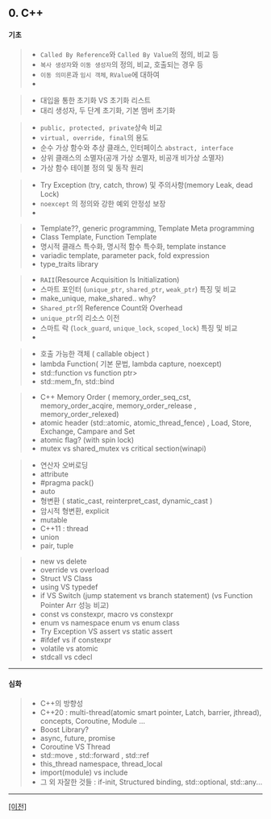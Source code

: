 ﻿## <a name="cpp"></a>0. C++

#### 기초
> * `Called By Reference`와 `Called By Value`의 정의, 비교 등
> * `복사 생성자`와 `이동 생성자`의 정의, 비교, 호출되는 경우 등
> * `이동 의미론`과 `임시 객체`, `RValue`에 대하여
> * 

> * 대입을 통한 초기화 VS 초기화 리스트
> * 대리 생성자, 두 단계 초기화, 기본 멤버 초기화

> * `public, protected, private`상속 비교
> * `virtual, override, final`의 용도
> * 순수 가상 함수와 추상 클래스, 인터페이스 `abstract, interface`
> * 상위 클래스의 소멸자(공개 가상 소멸자, 비공개 비가상 소멸자)
> * 가상 함수 테이블 정의 및 동작 원리

> * Try Exception (try, catch, throw) 및 주의사항(memory Leak, dead Lock)
> * `noexcept` 의 정의와 강한 예외 안정성 보장
> * 

> * Template??, generic programming, Template Meta programming
> * Class Template, Function Template
> * 명시적 클래스 특수화, 명시적 함수 특수화, template instance
> * variadic template, parameter pack, fold expression
> * type_traits library

> * `RAII`(Resource Acquisition Is Initialization)
> * 스마트 포인터 (`unique_ptr`, `shared_ptr`, `weak_ptr`) 특징 및 비교
> * make_unique, make_shared.. why?
> * `Shared_ptr`의 Reference Count와 Overhead
> * `unique_ptr`의 리소스 이전
> * 스마트 락 (`lock_guard`, `unique_lock`, `scoped_lock`) 특징 및 비교
> * 

> * 호출 가능한 객체 ( callable object )
> * lambda Function( 기본 문법, lambda capture, noexcept) 
> * std::function vs function ptr> 
> * std::mem_fn, std::bind

> * C++ Memory Order ( memory_order_seq_cst, memory_order_acqire, memory_order_release , memory_order_relexed)
> * atomic header (std::atomic<T>, atomic_thread_fence) ,  Load, Store, Exchange, Campare and Set
> * atomic flag? (with spin lock)
> * mutex vs shared_mutex vs critical section(winapi)

> * 연산자 오버로딩
> * attribute
> * #pragma pack()
> * auto
> * 형변환 ( static_cast, reinterpret_cast, dynamic_cast )
> * 암시적 형변환, explicit
> * mutable
> * C++11 : thread
> * union
> * pair, tuple

> * new vs delete
> * override vs overload
> * Struct VS Class
> * using VS typedef
> * if VS Switch (jump statement vs  branch statement) (vs Function Pointer Arr 성능 비교)
> * const vs constexpr, macro vs constexpr
> * enum vs namespace enum vs enum class
> * Try Exception VS assert vs static assert
> * #ifdef vs if constexpr 
> * volatile vs atomic
> * stdcall vs cdecl 

___

#### 심화
> * C++의 방향성
> * C++20 : multi-thread(atomic smart pointer, Latch, barrier, jthread), concepts, Coroutine, Module ...
> * Boost Library?
> * async, future, promise
> * Coroutine VS Thread
> * std::move , std::forward , std::ref
> * this_thread namespace, thread_local
> * import(module) vs include
> * 그 외 자잘한 것들 : if-init, Structured binding, std::optional, std::any...

___
 
[[이전]](https://github.com/GameForPeople/Game-Server-Programmer-Tips-ForRecruit/tree/master/C.%20%ED%95%84%EA%B8%B0%20%EC%8B%9C%ED%97%98%20%EB%B0%8F%20%EA%B8%B0%EC%88%A0%20%EB%A9%B4%EC%A0%91%20%EC%9D%B4%EB%A1%A0%20%ED%82%A4%EC%9B%8C%EB%93%9C)


